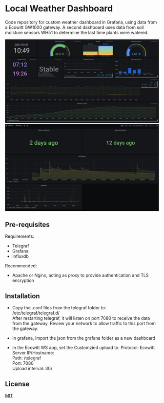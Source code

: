 # Local Weather Dashboard

Code repository for custom weather dashboard in Grafana, using data from a Ecowitt GW1000 gateway. A second dashboard uses data from soil moisture sensors WH51 to determine the last time plants were watered.

![Local Weather Dashboard](/Screenshot-Grafana.png?raw=true "Grafana Screenshot")
![Watering Dashboard](/Screenshot_Grafana_Watering.png?raw=true "Grafana Screenshot")

## Pre-requisites

Requirements:
- Telegraf
- Grafana
- Influxdb

Recommended:
- Apache or Nginx, acting as proxy to provide authentication and TLS encryption

## Installation

- Copy the .conf files from the telegraf folder to:\
/etc/telegraf/telegraf.d/\
After restarting telegraf, it will listen on port 7080 to receive the data from the gateway. Review your network to allow traffic to this port from the gateway.

- In grafana, Import the json from the grafana folder as a new dashboard

- In the Ecowitt WS app, set the Customzied upload to:
Protocol: Ecowitt\
Server IP/Hostname: <Your telegraf installation hostname>\
Path: /telegraf\
Port: 7080\
Upload interval: 30\

## License
[MIT](https://choosealicense.com/licenses/mit/)
